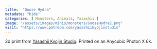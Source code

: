 ```yaml
---
title:  "Goose Hydra"
metadate: "hide"
categories: [ Monsters, Animals, Yasashii ]
image: "/assets/images/minis/monsters/GooseHydra2.png"
visit: "https://www.patreon.com/yasashiikyojinstudio"
---
```

3d print from [Yasashii Kyojin Studio](https://www.patreon.com/yasashiikyojinstudio). 
Printed on an Anycubic Photon X 6k.